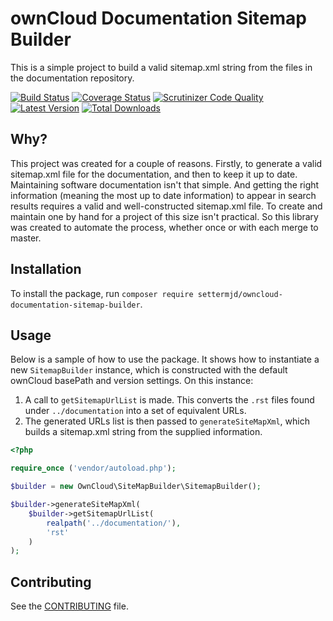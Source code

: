 # ownCloud Documentation Sitemap Builder

This is a simple project to build a valid sitemap.xml string from the files in the documentation repository.

[![Build Status](https://img.shields.io/travis/owncloud/owncloud-documentation-sitemap-builder/master.svg?style=flat-square)](https://travis-ci.org/owncloud/owncloud-documentation-sitemap-builder)
[![Coverage Status](https://img.shields.io/coveralls/owncloud/owncloud-documentation-sitemap-builder/master.svg?style=flat-square)](https://coveralls.io/r/owncloud/owncloud-documentation-sitemap-builder?branch=master)
[![Scrutinizer Code Quality](https://img.shields.io/scrutinizer/g/owncloud/owncloud-documentation-sitemap-builder.svg?style=flat-square)](https://scrutinizer-ci.com/g/owncloud/owncloud-documentation-sitemap-builder/?branch=master)
[![Latest Version](https://img.shields.io/github/release/owncloud/owncloud-documentation-sitemap-builder.svg?style=flat-square)](https://packagist.org/packages/owncloud/owncloud-documentation-sitemap-builder)
[![Total Downloads](https://img.shields.io/packagist/dt/owncloud/owncloud-documentation-sitemap-builder.svg?style=flat-square)](https://packagist.org/packages/owncloud/owncloud-documentation-sitemap-builder)

## Why?

This project was created for a couple of reasons. 
Firstly, to generate a valid sitemap.xml file for the documentation, and then to keep it up to date.
Maintaining software documentation isn't that simple.
And getting the right information (meaning the most up to date information) to appear in search results requires a valid and well-constructed sitemap.xml file.
To create and maintain one by hand for a project of this size isn't practical.
So this library was created to automate the process, whether once or with each merge to master. 

## Installation

To install the package, run `composer require settermjd/owncloud-documentation-sitemap-builder`.

## Usage

Below is a sample of how to use the package.
It shows how to instantiate a new `SitemapBuilder` instance, which is constructed with the default ownCloud basePath and version settings.
On this instance:
 
1. A call to `getSitemapUrlList` is made. This converts the `.rst` files found under `../documentation` into a set of equivalent URLs.
2. The generated URLs list is then passed to `generateSiteMapXml`, which builds a sitemap.xml string from the supplied information.    

```php
<?php

require_once ('vendor/autoload.php');

$builder = new OwnCloud\SiteMapBuilder\SitemapBuilder();

$builder->generateSiteMapXml(
    $builder->getSitemapUrlList(
        realpath('../documentation/'), 
        'rst'
    )
);
````

## Contributing

See the [CONTRIBUTING](CONTRIBUTING.md) file.

